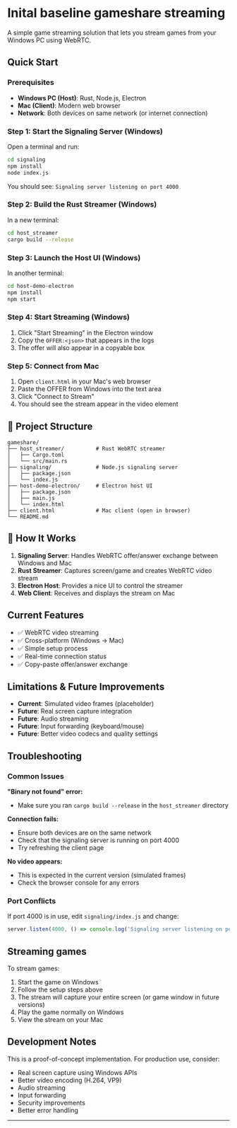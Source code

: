 # Inital baseline gameshare streaming

A simple game streaming solution that lets you stream games from your Windows PC using WebRTC.

## Quick Start

### Prerequisites
- **Windows PC (Host)**: Rust, Node.js, Electron
- **Mac (Client)**: Modern web browser
- **Network**: Both devices on same network (or internet connection)

### Step 1: Start the Signaling Server (Windows)

Open a terminal and run:
```bash
cd signaling
npm install
node index.js
```

You should see: `Signaling server listening on port 4000`

### Step 2: Build the Rust Streamer (Windows)

In a new terminal:
```bash
cd host_streamer
cargo build --release
```

### Step 3: Launch the Host UI (Windows)

In another terminal:
```bash
cd host-demo-electron
npm install
npm start
```

### Step 4: Start Streaming (Windows)

1. Click "Start Streaming" in the Electron window
2. Copy the `OFFER:<json>` that appears in the logs
3. The offer will also appear in a copyable box

### Step 5: Connect from Mac

1. Open `client.html` in your Mac's web browser
2. Paste the OFFER from Windows into the text area
3. Click "Connect to Stream"
4. You should see the stream appear in the video element

## 📁 Project Structure

```
gameshare/
├── host_streamer/          # Rust WebRTC streamer
│   ├── Cargo.toml
│   └── src/main.rs
├── signaling/              # Node.js signaling server
│   ├── package.json
│   └── index.js
├── host-demo-electron/     # Electron host UI
│   ├── package.json
│   ├── main.js
│   └── index.html
├── client.html             # Mac client (open in browser)
└── README.md
```

## 🔧 How It Works

1. **Signaling Server**: Handles WebRTC offer/answer exchange between Windows and Mac
2. **Rust Streamer**: Captures screen/game and creates WebRTC video stream
3. **Electron Host**: Provides a nice UI to control the streamer
4. **Web Client**: Receives and displays the stream on Mac

## Current Features

- ✅ WebRTC video streaming
- ✅ Cross-platform (Windows → Mac)
- ✅ Simple setup process
- ✅ Real-time connection status
- ✅ Copy-paste offer/answer exchange

## Limitations & Future Improvements

- **Current**: Simulated video frames (placeholder)
- **Future**: Real screen capture integration
- **Future**: Audio streaming
- **Future**: Input forwarding (keyboard/mouse)
- **Future**: Better video codecs and quality settings

## Troubleshooting

### Common Issues

**"Binary not found" error:**
- Make sure you ran `cargo build --release` in the `host_streamer` directory

**Connection fails:**
- Ensure both devices are on the same network
- Check that the signaling server is running on port 4000
- Try refreshing the client page

**No video appears:**
- This is expected in the current version (simulated frames)
- Check the browser console for any errors

### Port Conflicts

If port 4000 is in use, edit `signaling/index.js` and change:
```javascript
server.listen(4000, () => console.log('Signaling server listening on port 4000'));
```

## Streaming games

To stream games:

1. Start the game on Windows
2. Follow the setup steps above
3. The stream will capture your entire screen (or game window in future versions)
4. Play the game normally on Windows
5. View the stream on your Mac

## Development Notes

This is a proof-of-concept implementation. For production use, consider:

- Real screen capture using Windows APIs
- Better video encoding (H.264, VP9)
- Audio streaming
- Input forwarding
- Security improvements
- Better error handling
---
